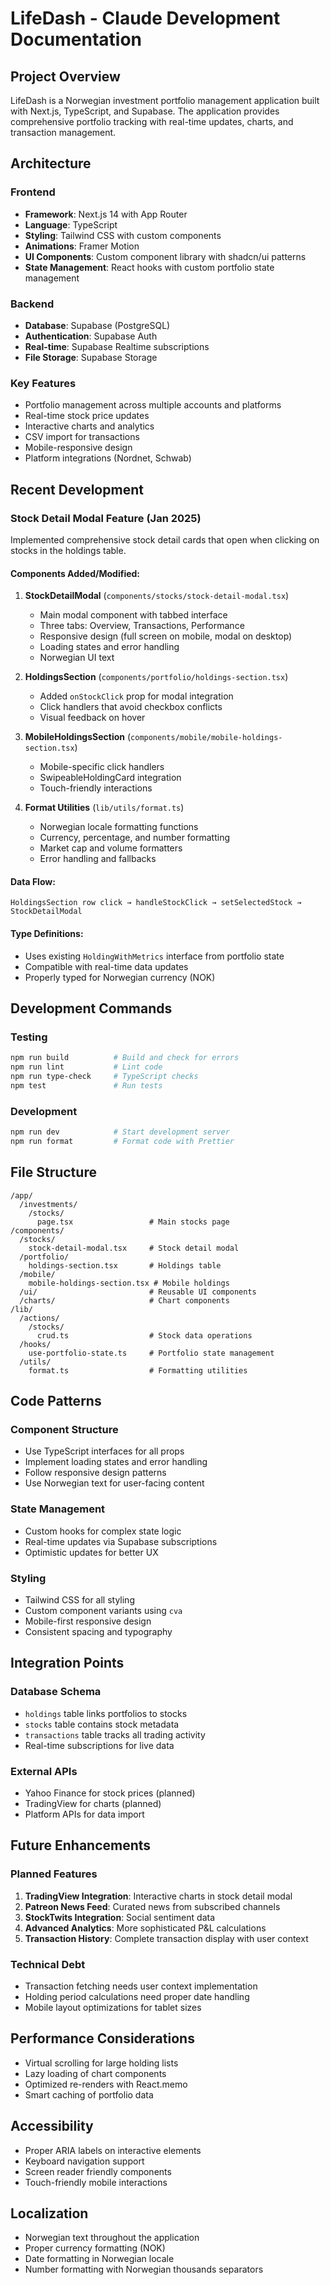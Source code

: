 # LifeDash - Claude Development Documentation

## Project Overview
LifeDash is a Norwegian investment portfolio management application built with Next.js, TypeScript, and Supabase. The application provides comprehensive portfolio tracking with real-time updates, charts, and transaction management.

## Architecture

### Frontend
- **Framework**: Next.js 14 with App Router
- **Language**: TypeScript
- **Styling**: Tailwind CSS with custom components
- **Animations**: Framer Motion
- **UI Components**: Custom component library with shadcn/ui patterns
- **State Management**: React hooks with custom portfolio state management

### Backend
- **Database**: Supabase (PostgreSQL)
- **Authentication**: Supabase Auth
- **Real-time**: Supabase Realtime subscriptions
- **File Storage**: Supabase Storage

### Key Features
- Portfolio management across multiple accounts and platforms
- Real-time stock price updates
- Interactive charts and analytics
- CSV import for transactions
- Mobile-responsive design
- Platform integrations (Nordnet, Schwab)

## Recent Development

### Stock Detail Modal Feature (Jan 2025)
Implemented comprehensive stock detail cards that open when clicking on stocks in the holdings table.

#### Components Added/Modified:

1. **StockDetailModal** (`components/stocks/stock-detail-modal.tsx`)
   - Main modal component with tabbed interface
   - Three tabs: Overview, Transactions, Performance
   - Responsive design (full screen on mobile, modal on desktop)
   - Loading states and error handling
   - Norwegian UI text

2. **HoldingsSection** (`components/portfolio/holdings-section.tsx`)
   - Added `onStockClick` prop for modal integration
   - Click handlers that avoid checkbox conflicts
   - Visual feedback on hover

3. **MobileHoldingsSection** (`components/mobile/mobile-holdings-section.tsx`)
   - Mobile-specific click handlers
   - SwipeableHoldingCard integration
   - Touch-friendly interactions

4. **Format Utilities** (`lib/utils/format.ts`)
   - Norwegian locale formatting functions
   - Currency, percentage, and number formatting
   - Market cap and volume formatters
   - Error handling and fallbacks

#### Data Flow:
```
HoldingsSection row click → handleStockClick → setSelectedStock → StockDetailModal
```

#### Type Definitions:
- Uses existing `HoldingWithMetrics` interface from portfolio state
- Compatible with real-time data updates
- Properly typed for Norwegian currency (NOK)

## Development Commands

### Testing
```bash
npm run build          # Build and check for errors
npm run lint           # Lint code
npm run type-check     # TypeScript checks
npm test               # Run tests
```

### Development
```bash
npm run dev            # Start development server
npm run format         # Format code with Prettier
```

## File Structure

```
/app/
  /investments/
    /stocks/
      page.tsx                 # Main stocks page
/components/
  /stocks/
    stock-detail-modal.tsx     # Stock detail modal
  /portfolio/
    holdings-section.tsx       # Holdings table
  /mobile/
    mobile-holdings-section.tsx # Mobile holdings
  /ui/                         # Reusable UI components
  /charts/                     # Chart components
/lib/
  /actions/
    /stocks/
      crud.ts                  # Stock data operations
  /hooks/
    use-portfolio-state.ts     # Portfolio state management
  /utils/
    format.ts                  # Formatting utilities
```

## Code Patterns

### Component Structure
- Use TypeScript interfaces for all props
- Implement loading states and error handling
- Follow responsive design patterns
- Use Norwegian text for user-facing content

### State Management
- Custom hooks for complex state logic
- Real-time updates via Supabase subscriptions
- Optimistic updates for better UX

### Styling
- Tailwind CSS for all styling
- Custom component variants using `cva`
- Mobile-first responsive design
- Consistent spacing and typography

## Integration Points

### Database Schema
- `holdings` table links portfolios to stocks
- `stocks` table contains stock metadata
- `transactions` table tracks all trading activity
- Real-time subscriptions for live data

### External APIs
- Yahoo Finance for stock prices (planned)
- TradingView for charts (planned)
- Platform APIs for data import

## Future Enhancements

### Planned Features
1. **TradingView Integration**: Interactive charts in stock detail modal
2. **Patreon News Feed**: Curated news from subscribed channels
3. **StockTwits Integration**: Social sentiment data
4. **Advanced Analytics**: More sophisticated P&L calculations
5. **Transaction History**: Complete transaction display with user context

### Technical Debt
- Transaction fetching needs user context implementation
- Holding period calculations need proper date handling
- Mobile layout optimizations for tablet sizes

## Performance Considerations
- Virtual scrolling for large holding lists
- Lazy loading of chart components
- Optimized re-renders with React.memo
- Smart caching of portfolio data

## Accessibility
- Proper ARIA labels on interactive elements
- Keyboard navigation support
- Screen reader friendly components
- Touch-friendly mobile interactions

## Localization
- Norwegian text throughout the application
- Proper currency formatting (NOK)
- Date formatting in Norwegian locale
- Number formatting with Norwegian thousands separators
